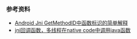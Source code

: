 ### 参考资料
- [Android Jni GetMethodID中函数标识的简单解释](https://blog.csdn.net/u010126792/article/details/82348438)
- [jni回调函数，多线程在native code中调用java函数](http://blog.sina.com.cn/s/blog_439abfdd0101iql1.html)
